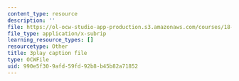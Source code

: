 ```yaml
---
content_type: resource
description: ''
file: https://ol-ocw-studio-app-production.s3.amazonaws.com/courses/18-03sc-differential-equations-fall-2011/990e5f309afd59fd92b8b45b82a71852_MdzfsfBNJIw.vtt
file_type: application/x-subrip
learning_resource_types: []
resourcetype: Other
title: 3play caption file
type: OCWFile
uid: 990e5f30-9afd-59fd-92b8-b45b82a71852
---
```

